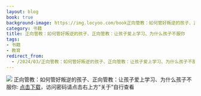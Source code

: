 ```yaml
---
layout: blog
book: true
background-image: https://img.locyoo.com/book正向管教：如何管好叛逆的孩子、正向管教：让孩子爱上学习、为什么孩子不服你.jpg
category: 书籍
title: 正向管教：如何管好叛逆的孩子、正向管教：让孩子爱上学习、为什么孩子不服你
tags:
- 书籍
- 教育
redirect_from:
  - /2024/03/正向管教：如何管好叛逆的孩子、正向管教：让孩子爱上学习、为什么孩子不服你/
---
```

![](https://img.locyoo.com/book正向管教：如何管好叛逆的孩子、正向管教：让孩子爱上学习、为什么孩子不服你.jpg)
正向管教：如何管好叛逆的孩子、正向管教：让孩子爱上学习、为什么孩子不服你: <a name = "ref1" href="https://url18.ctfile.com/f/50983618-1418301986-2af871?p=3619">点击下载</a>，访问密码请点击右上方“关于”自行查看